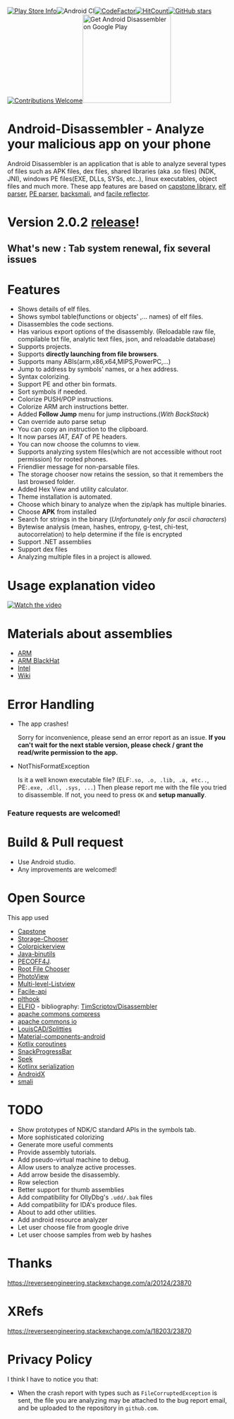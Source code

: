 [![Play Store Info](https://img.shields.io/badge/Play_Store-v2.0.2-36B0C1.svg?style=flat-square)](https://play.google.com/store/apps/details?id=com.kyhsgeekcode.disassembler)![Android CI](https://github.com/KYHSGeekCode/Android-Disassembler/workflows/Android%20CI/badge.svg)[![CodeFactor](https://www.codefactor.io/repository/github/kyhsgeekcode/android-disassembler/badge/master)](https://www.codefactor.io/repository/github/kyhsgeekcode/android-disassembler/overview/master)[![HitCount](http://hits.dwyl.com/KYHSGeekCode/Android-Disassembler.svg)](http://hits.dwyl.com/KYHSGeekCode/Android-Disassembler)[![GitHub stars](https://img.shields.io/github/stars/KYHSGeekCode/Android-Disassembler.svg?style=social&label=Star&maxAge=2592000)](https://github.com/KYHSGeekCode/Android-Disassembler/stargazers/)[![Contributions Welcome](https://img.shields.io/badge/contributions-welcome-brightgreen.svg?style=round)](https://github.com/KYHSGeekCode/Android-Disassembler/issues)[<img src="https://play.google.com/intl/en_us/badges/images/apps/en-play-badge-border.png" width="200" alt="Get Android Disassembler on Google Play" />](https://play.google.com/store/apps/details?id=com.kyhsgeekcode.disassembler "Get Android Disassembler on Google Play")


# Android-Disassembler - Analyze your malicious app on your phone

Android Disassembler is an application that is able to analyze several types of files such as APK files, dex files, shared libraries (aka .so files) (NDK, JNI), windows PE files(EXE, DLLs, SYSs, etc..), linux executables, object files and much more. These app features are based on [capstone library](https://github.com/aquynh/capstone), [elf](https://github.com/serge1/ELFIO) [parser](https://github.com/jawi/java-binutils), [PE parser](https://github.com/kichik/pecoff4j), [backsmali](https://github.com/JesusFreke/smali), and [facile reflector](https://github.com/TomSmartBishop/facile-api).

# Version 2.0.2 [release](https://github.com/KYHSGeekCode/Android-Disassembler/releases)!

## What's new : Tab system renewal, fix several issues
# Features
- Shows details of elf files.
- Shows symbol table(functions or objects' ,... names) of elf files.
- Disassembles the code sections.
- Has various export options of the disassembly. (Reloadable raw file, compilable txt file, analytic text files, json, and  reloadable database)
- Supports projects.
- Supports **directly launching from file browsers**.
- Supports many ABIs(arm,x86,x64,MIPS,PowerPC,...)
- Jump to address by symbols' names, or a hex address.
- Syntax colorizing.
- Support PE and other bin formats.
- Sort symbols if needed.
- Colorize PUSH/POP instructions.
- Colorize ARM arch instructions better.
- Added **Follow Jump** menu for jump instructions.(*With BackStack*)
- Can override auto parse setup
- You can copy an instruction to the clipboard.
- It now parses *IAT, EAT* of PE headers.
- You can now choose the columns to view.
- Supports analyzing system files(which are not accessible without root permission) for rooted phones.
- Friendlier message for non-parsable files.
- The storage chooser now retains the session, so that it remembers the last browsed folder.
- Added Hex View and utility calculator.
- Theme installation is automated.
- Choose which binary to analyze when the zip/apk has multiple binaries.
- Choose **APK** from installed
- Search for strings in the binary (*Unfortunately only for ascii characters*)
- Bytewise analysis (mean, hashes, entropy, g-test, chi-test, autocorrelation) to help determine if the file is encrypted
- Support .NET assemblies
- Support dex files
- Analyzing multiple files in a project is allowed.

# Usage explanation video

[![Watch the video](https://img.youtube.com/vi/WZk0JdgSnTs/maxresdefault.jpg)](https://youtu.be/WZk0JdgSnTs)

# Materials about assemblies
 - [ARM](https://www.google.co.kr/url?sa=t&source=web&rct=j&url=http://arantxa.ii.uam.es/~gdrivera/sed/docs/ARMBook.pdf&ved=2ahUKEwjagIuEzOTeAhXHvLwKHeWcCnYQFjAAegQIBBAB&usg=AOvVaw2WWago0qaeDy06z0pgVR3n)
 - [ARM BlackHat](https://www.google.com/url?q=https://www.blackhat.com/presentations/bh-europe-04/bh-eu-04-dehaas/bh-eu-04-dehaas.pdf&sa=U&ved=2ahUKEwjzg-OCg-3eAhUFT7wKHfXlABIQFjACegQIChAB&usg=AOvVaw0JFoqyycNHnqauD5yO6jIj)
 - [Intel](https://en.m.wikibooks.org/wiki/X86_Assembly)
 - [Wiki](https://github.com/KYHSGeekCode/Android-Disassembler/wiki)

# Error Handling

 - The app crashes!

   Sorry for inconvenience, please send an error report as an issue. **If you can't wait for the next stable version, please check / grant the read/write permission to the app.**
   
 - NotThisFormatException

   Is it a well known executable file? (ELF:`.so, .o, .lib, .a, etc..`, PE:`.exe, .dll, .sys, ...`) Then please report me with the file you tried to disassemble.
   If not, you need to press `OK` and **setup manually**.


### Feature requests are welcomed!

# Build & Pull request
 - Use Android studio.
 - Any improvements are welcomed!

# Open Source
 This app used
 - [Capstone](https://github.com/aquynh/capstone) 
 - [Storage-Chooser](https://github.com/codekidX/storage-chooser)
 - [Colorpickerview](https://github.com/skydoves/ColorPickerView)
 - [Java-binutils](https://github.com/jawi/java-binutils)
 - [PECOFF4J](https://github.com/kichik/pecoff4j).
 - [Root File Chooser](https://github.com/KYHSGeekCode/RootFilePicker)
 - [PhotoView](https://github.com/chrisbanes/PhotoView)
 - [Multi-level-Listview](https://github.com/open-rnd/android-multi-level-listview)
 - [Facile-api](https://github.com/TomSmartBishop/facile-api)
 - [plthook](https://github.com/kubo/plthook/)
 - [ELFIO](https://github.com/serge1/ELFIO) - bibliography: [TimScriptov/Disassembler](https://github.com/TimScriptov/Disassembler/blob/master/app/src/main/jni/Disassembler.cpp)
 - [apache commons compress](https://commons.apache.org/proper/commons-compress/)
 - [apache commons io](https://commons.apache.org/proper/commons-io/)
 - [LouisCAD/Splitties](https://github.com/LouisCAD/Splitties)
 - [Material-components-android](https://github.com/material-components/material-components-android)
 - [Kotlix coroutines](https://github.com/Kotlin/kotlinx.coroutines)
 - [SnackProgressBar](https://github.com/tingyik90/snackprogressbar)
 - [Spek](https://github.com/spekframework/spek)
 - [Kotlinx serialization](https://github.com/Kotlin/kotlinx.serialization)
 - [AndroidX](https://android.googlesource.com/platform/frameworks/support/+/androidx-master-dev)
 - [smali](https://github.com/JesusFreke/smali)
# TODO
 - Show prototypes of NDK/C standard APIs in the symbols tab.
 - More sophisticated colorizing
 - Generate more useful comments
 - Provide assembly tutorials.
 - Add pseudo-virtual machine to debug.
 - Allow users to analyze active processes.
 - Add arrow beside the disassembly.
 - Row selection
 - Better support for thumb assemblies
 - Add compatibility for OllyDbg's `.udd/.bak` files
 - Add compatibility for IDA's produce files.
 - About to add other utilities.
 - Add android resource analyzer
 - Let user choose file from google drive
 - Let user choose samples from web by hashes

# Thanks
https://reverseengineering.stackexchange.com/a/20124/23870

# XRefs
https://reverseengineering.stackexchange.com/a/18203/23870

# Privacy Policy
I think I have to notice you that:

- When the crash report with types such as `FileCorruptedException` is sent, the file you are analyzing may be attached to the bug report email, and be uploaded to the repository in `github.com`.

